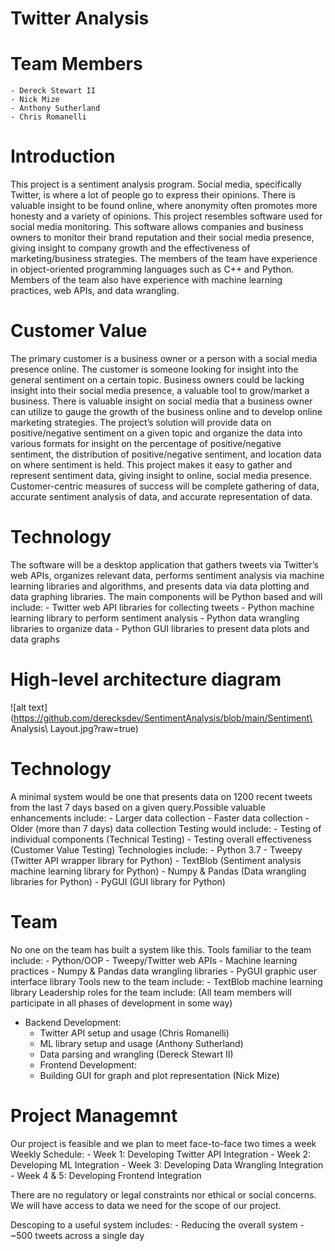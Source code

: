 # Twitter Analysis
# Team Members
    - Dereck Stewart II
    - Nick Mize
    - Anthony Sutherland
    - Chris Romanelli

# Introduction
This project is a sentiment analysis program. Social media, specifically Twitter, is where a lot of people go to express their opinions. There is valuable insight to be found online, where anonymity often promotes more honesty and a variety of opinions. This project resembles software used for social media monitoring. This software allows companies and business owners to monitor their brand reputation and their social media presence, giving insight to company growth and the effectiveness of marketing/business strategies. The members of the team have experience in object-oriented programming languages such as C++ and Python. Members of the team also have experience with machine learning practices, web APIs, and data wrangling.

# Customer Value
The primary customer is a business owner or a person with a social media presence online. The customer is someone looking for insight into the general sentiment on a certain topic. Business owners could be lacking insight into their social media presence, a valuable tool to grow/market a business. There is valuable insight on social media that a business owner can utilize to gauge the growth of the business online and to develop online marketing strategies. The project’s solution will provide data on positive/negative sentiment on a given topic and organize the data into various formats for insight on the percentage of positive/negative sentiment, the distribution of positive/negative sentiment, and location data on where sentiment is held. This project makes it easy to gather and represent sentiment data, giving insight to online, social media presence. Customer-centric measures of success will be complete gathering of data, accurate sentiment analysis of data, and accurate representation of data.

# Technology
The software will be a desktop application that gathers tweets via Twitter’s web APIs, organizes relevant data, performs sentiment analysis via machine learning libraries and algorithms, and presents data via data plotting and data graphing libraries.
The main components will be Python based and will include:
    - Twitter web API libraries for collecting tweets
    - Python machine learning library to perform sentiment analysis
    - Python data wrangling libraries to organize data
    - Python GUI libraries to present data plots and data graphs

# High-level architecture diagram
![alt text](https://github.com/derecksdev/SentimentAnalysis/blob/main/Sentiment\ Analysis\ Layout.jpg?raw=true)
# Technology
A minimal system would be one that presents data on 1200 recent tweets from the last 7 days based on a given query.Possible valuable enhancements include:
    - Larger data collection
    - Faster data collection
    - Older (more than 7 days) data collection
Testing would include:
    - Testing of individual components (Technical Testing)
    - Testing overall effectiveness (Customer Value Testing)
Technologies include:
    - Python 3.7
    - Tweepy (Twitter API wrapper library for Python)
    - TextBlob (Sentiment analysis machine learning library for Python)
    - Numpy & Pandas (Data wrangling libraries for Python)
    - PyGUI (GUI library for Python)

# Team
No one on the team has built a system like this.
Tools familiar to the team include:
    - Python/OOP
    - Tweepy/Twitter web APIs
    - Machine learning practices
    - Numpy & Pandas data wrangling libraries
    - PyGUI graphic user interface library
Tools new to the team include:
    - TextBlob machine learning library
Leadership roles for the team include: (All team members will participate in all phases of development in some way)
 - Backend Development:
    - Twitter API setup and usage (Chris Romanelli)
    - ML library setup and usage (Anthony Sutherland)
    - Data parsing and wrangling (Dereck Stewart II)
    - Frontend Development:
    - Building GUI for graph and plot representation (Nick Mize)

# Project Managemnt
Our project is feasible and we plan to meet face-to-face two times a week
Weekly Schedule:
    - Week 1: Developing Twitter API Integration
    - Week 2: Developing ML Integration
    - Week 3: Developing Data Wrangling Integration
    - Week 4 & 5: Developing Frontend Integration

There are no regulatory or legal constraints nor ethical or social concerns. We will have access to data we need for the scope of our project.

Descoping to a useful system includes:
    - Reducing the overall system
        - ~500 tweets across a single day
